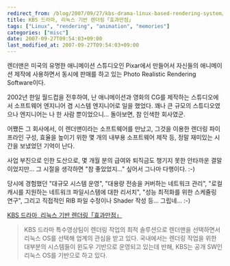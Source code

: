 ```yaml
---
redirect_from: /blog/2007/09/27/kbs-drama-linux-based-rendering-system/
title: KBS 드라마, 리눅스 기반 렌더링「효과만점」
tags: ["Linux", "rendering", "animation", "memories"]
categories: ["misc"]
date: 2007-09-27T09:54:03+09:00
last_modified_at: 2007-09-27T09:54:03+09:00
---
```

렌더맨은 미국의 유명한 애니메이션 스튜디오인 Pixar에서 만들어서
자신들의 애니메이션 제작에 사용하면서 동시에 판매를 하고 있는
Photo Realistic Rendering Software이다.

2002년 한일 월드컵을 전후하여, 난 애니메이션과 영화의 CG를 제작하는
스튜디오에서 소프트웨어 엔지니어 겸 시스템 엔지니어로 일을 했었다.
꽤나 큰 규모의 스튜디오였으나 엔지니어는 나 한 사람 뿐이었으니...
돌아보면, 참 인색한 회사였군.

어쨌든 그 회사에서, 이 렌더맨이라는 소프트웨어를 만났고, 그것을
이용한 렌더링 파이프라인 구성, 효율을 높이기 위한 몇 개의 내부용
소프트웨어 제작 등, 정말 재미있는 시간을 보냈었던 기억이 난다.

사업 부진으로 인한 도산으로, 몇 개월 분의 급여와 퇴직금도 챙기지
못한 안타까운 결말이었지만... 그 시절을 생각하면 "참 좋았었지..."
싶어서 그나마 다행이다. :-)

당시에 경험했던 "대규모 시스템 운영", "대용량 전송을 커버하는
네트워크 관리", "로컬 캐시를 지원하는 네트워크 파일시스템에 대한
리서치", "성능 최적화를 위한 스케쥴링 연구", 그리고 직접적인
RIB 파일 수정이나 Shader 작성 등... 그립네... :-)

[KBS 드라마, 리눅스 기반 렌더링「효과만점」](http://www.zdnet.co.kr/news/enterprise/etc/0,39031164,39161741,00.htm)

> KBS 드라마 특수영상팀이 렌더링 작업의 최적 솔루션으로 렌더맨을
> 선택하면서 리눅스 OS를 선택해 업계의 관심을 받고 있다. 국내에서는
> 렌더링 작업을 위한 대부분의 시스템들이 윈도우 기반으로 운영되고
> 있는데 반해, KBS는 공개 SW인 리눅스 OS를 기반으로 하고 있다.
